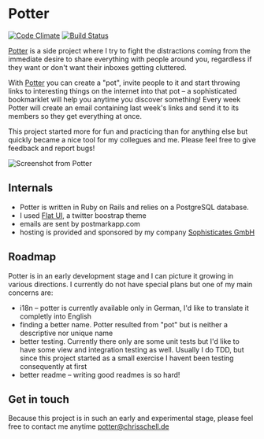 # Potter

[![Code Climate](https://codeclimate.com/github/cschell/potter.png)](https://codeclimate.com/github/cschell/potter)
[![Build Status](https://travis-ci.org/cschell/potter.png?branch=master)](https://travis-ci.org/cschell/potter)

[Potter](http://potterapp.de) is a side project where I try to fight the distractions coming from the immediate desire to share everything with people around you, regardless if they want or don't want their inboxes getting cluttered.

With [Potter](http://potterapp.de) you can create a "pot", invite people to it and start throwing links to interesting things on the internet into that pot – a sophisticated bookmarklet will help you anytime you discover something! Every week Potter will create an email containing last week's links and send it to its members so they get everything at once.


This project started more for fun and practicing than for anything else but quickly became a nice tool for my collegues and me. Please feel free to give feedback and report bugs!

![Screenshot from Potter](http://get.chrisschell.de/SUVj.png)

## Internals

 - Potter is written in Ruby on Rails and relies on a PostgreSQL database.
 - I used [Flat UI](http://designmodo.github.io/Flat-UI/), a twitter boostrap theme
 - emails are sent by postmarkapp.com
 - hosting is provided and sponsored by my company [Sophisticates GmbH](http://sophisticates.de)


## Roadmap

Potter is in an early development stage and I can picture it growing in various directions. I currently do not have special plans but one of my main concerns are:

  - i18n – potter is currently available only in German, I'd like to translate it completly into English
  - finding a better name. Potter resulted from "pot" but is neither a descriptive nor unique name
  - better testing. Currently there only are some unit tests but I'd like to have some view and integration testing as well. Usually I do TDD, but since this project started as a small exercise I havent been testing consequently at first
  - better readme – writing good readmes is so hard!

## Get in touch

Because this project is in such an early and experimental stage, please feel free to contact me anytime potter@chrisschell.de